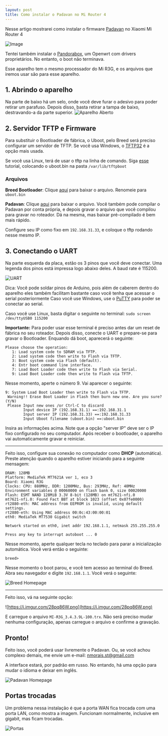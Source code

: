 ```yaml
---
layout: post
title: Como instalar o Padavan no Mi Router 4
---
```


Nesse artigo mostrarei como instalar o firmware [Padavan](https://bitbucket.org/padavan/rt-n56u/src/master/) no Xiaomi Mi Router 4

![Image](https://i.imgur.com/ZKHu5u3.jpg)

Tentei também instalar o [Pandorabox](https://downloads.pangubox.com/pandorabox/), um Openwrt com drivers proprietários. No entanto, o boot não terminava.

Esse aparelho tem o mesmo processador do Mi R3G, e os arquivos que iremos usar são para esse aparelho.

## 1. Abrindo o aparelho
Na parte de baixo há um selo, onde você deve furar o adesivo para poder retirar um parafuso. Depois disso, basta retirar a tampa de baixo, destravando-a da parte superior.
![Aparelho Aberto](https://i.imgur.com/jL15axD.jpg)

## 2. Servidor TFTP e Firmware
Para substituir o Bootloader de fábrica, o Uboot, pelo Breed será preciso configurar um servidor de TFTP. Se você usa Windows, o [TFTP32](http://tftpd32.jounin.net/tftpd32_download.html) é a opção mais usada.

Se você usa Linux, terá de usar o tftp na linha de comando. Siga [esse](http://priede.bf.lu.lv/ftp/pub/OS/ruuteri/Lynksys/WRT54G/tftp.htm#linuxbsd) tutorial, colocando o uboot.bin na pasta `/var/lib/tftpboot`

### Arquivos
**Breed Bootloader**: Clique [aqui](https://breed.hackpascal.net/breed-mt7621-xiaomi-r3g.bin) para baixar o arquivo. Renomeie para `uboot.bin`

**Padavan**: Clique [aqui](https://www.mediafire.com/file/f4pmypmwnefla6o/MI-R3G_3.4.3.9L-100.trx/file) para baixar o arquivo. Você também pode compilar o Padavan por conta própria, e depois gravar o arquivo que você compilou para gravar no roteador. Dá na mesma, mas baixar pré-compilado é bem mais rápido.

Configure seu IP como fixo em `192.168.31.33`, e coloque o tftp rodando nesse mesmo IP.
## 3. Conectando o UART
Na parte esquerda da placa, estão os 3 pinos que você deve conectar. Uma legenda dos pinos está impressa logo abaixo deles. A baud rate é 115200.

![UART](https://i.imgur.com/glQVvy5.jpg)

Dica: Você pode soldar pinos de Arduino, pois além de caberem dentro do aparelho eles também facilitam bastante caso você tenha que acessar o serial posteriormente
Caso você use Windows, use o [PuTTY](https://www.putty.org/) para poder se conectar ao serial.

Caso você use Linux, basta digitar o seguinte no terminal:
`sudo screen /dev/ttyUSB0 115200`


**Importante:** Para poder usar esse terminal é preciso antes dar um reset de fábrica no seu roteador. Depois disso, conecte o UART e prepare-se para gravar o Bootloader. Enquando dá boot, aparecerá o seguinte:
```
Please choose the operation: 
   1: Load system code to SDRAM via TFTP. 
   2: Load system code then write to Flash via TFTP. 
   3: Boot system code via Flash (default).
   4: Entr boot command line interface.
   7: Load Boot Loader code then write to Flash via Serial. 
   9: Load Boot Loader code then write to Flash via TFTP.
```

Nesse momento, aperte  o número 9. Vai aparecer o seguinte:
```
9: System Load Boot Loader then write to Flash via TFTP. 
 Warning!! Erase Boot Loader in Flash then burn new one. Are you sure?(Y/N)
 Please Input new ones /or Ctrl-C to discard
        Input device IP (192.168.31.1) ==:192.168.31.1
        Input server IP (192.168.31.33) ==:192.168.31.33
        Input Uboot filename (uboot.bin) ==:uboot.bin
```
Insira as informações acima. Note que a opção "server IP" deve ser o IP fixo configurado no seu computador.
Após receber o bootloader, o aparelho vai automaticamente gravar e reiniciar.

---
Feito isso, configure sua conexão no computador como **DHCP** (automática). Preste atenção quando o aparelho estiver iniciando para a seguinte mensagem:
```
DRAM: 128MB
Platform: MediaTek MT7621A ver 1, eco 3
Board: Xiaomi R3G
Clocks: CPU: 880MHz, DDR: 1200MHz, Bus: 293MHz, Ref: 40MHz
Environment variables @ 00060000 on flash bank 0, size 00020000
Flash: ESMT NAND 128MiB 3.3V 8-bit (128MB) on mt7621-nfi.0
mt7621-nfi.0: Found Fact BBT at block 1023 (offset 0x07fe0000)
rt2880-eth: MAC address from EEPROM is invalid, using default settings.
rt2880-eth: Using MAC address 00:0c:43:00:00:01
eth0: MediaTek MT7530 Gigabit switch

Network started on eth0, inet addr 192.168.1.1, netmask 255.255.255.0

Press any key to interrupt autoboot ... 0
```
Nesse momento, aperte qualquer tecla no teclado para parar a inicialização automática. Você verá então o seguinte:

`breed>
`

Nesse momento o boot parou, e você tem acesso ao terminal do Breed. Abra seu navegador e digite `192.168.1.1`. Você verá o seguinte:

![Breed Homepage](https://user-images.githubusercontent.com/20933693/64078899-fea74500-ccb6-11e9-9394-67e2d6b33f42.png)

---

Feito isso, vá na seguinte opção:

![https://i.imgur.com/28pq86W.png](https://i.imgur.com/28pq86W.png)

E carregue o arquivo `MI-R3G_3.4.3.9L-100.trx`. Não será preciso mudar nenhuma configuração, apenas carregue o arquivo e confirme a gravação.

## Pronto!
Feito isso, você poderá usar livremente o Padavan. Ou, se você achou complexo demais, me envie um e-mail: nmorais.st@gmail.com

A interface estará, por padrão em russo. No entando, há uma opção para mudar o idioma e deixar em inglês.

![Padavan Homepage](https://i.imgur.com/Q9XN7zJ.png)


## Portas trocadas
Um problema nessa instalação é que a porta WAN fica trocada com uma porta LAN, como mostra a imagem. Funcionam normalmente, inclusive em gigabit, mas ficam trocadas.

![Portas](https://i.imgur.com/z4zTNQp.png)
